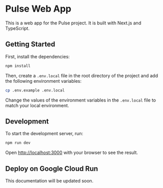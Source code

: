 # Pulse Web App

This is a web app for the Pulse project. It is built with Next.js and TypeScript.

## Getting Started

First, install the dependencies:

```bash
npm install
```

Then, create a `.env.local` file in the root directory of the project and add the following environment variables:

```bash
cp .env.example .env.local
```

Change the values of the environment variables in the `.env.local` file to match your local environment.

## Development

To start the development server, run:

```bash
npm run dev
```

Open [http://localhost:3000](http://localhost:3000) with your browser to see the result.

## Deploy on Google Cloud Run

This documentation will be updated soon.
